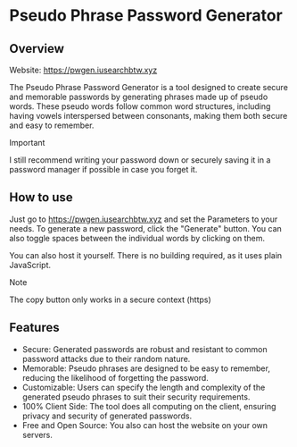 # Pseudo Phrase Password Generator

## Overview

Website: https://pwgen.iusearchbtw.xyz

The Pseudo Phrase Password Generator is a tool designed to create secure and memorable passwords by generating phrases made up of pseudo words. These pseudo words follow common word structures, including having vowels interspersed between consonants, making them both secure and easy to remember.

> [!IMPORTANT]
> I still recommend writing your password down or securely saving it in a password manager if possible in case you forget it.

## How to use

Just go to https://pwgen.iusearchbtw.xyz and set the Parameters to your needs. To generate a new password, click the "Generate" button. You can also toggle spaces between the individual words by clicking on them.

You can also host it yourself. There is no building required, as it uses plain JavaScript.

> [!NOTE]
> The copy button only works in a secure context (https)

## Features

- Secure: Generated passwords are robust and resistant to common password attacks due to their random nature.
- Memorable: Pseudo phrases are designed to be easy to remember, reducing the likelihood of forgetting the password.
- Customizable: Users can specify the length and complexity of the generated pseudo phrases to suit their security requirements.
- 100% Client Side: The tool does all computing on the client, ensuring privacy and security of generated passwords.
- Free and Open Source: You also can host the website on your own servers.
